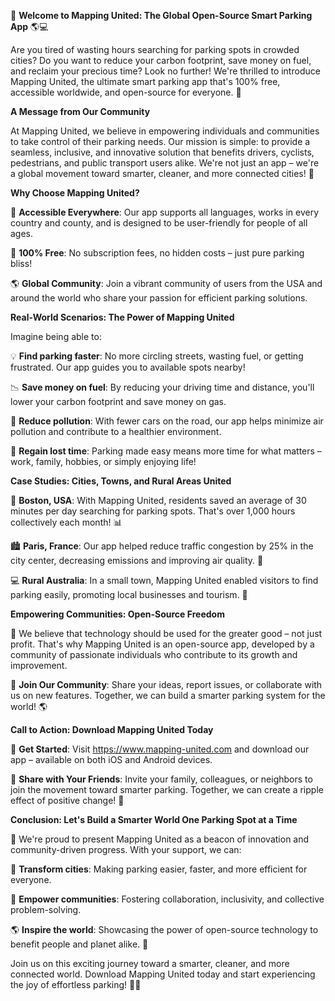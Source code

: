 🚀 **Welcome to Mapping United: The Global Open-Source Smart Parking App** 🌎💻

Are you tired of wasting hours searching for parking spots in crowded cities? Do you want to reduce your carbon footprint, save money on fuel, and reclaim your precious time? Look no further! We're thrilled to introduce Mapping United, the ultimate smart parking app that's 100% free, accessible worldwide, and open-source for everyone. 🌟

**A Message from Our Community**

At Mapping United, we believe in empowering individuals and communities to take control of their parking needs. Our mission is simple: to provide a seamless, inclusive, and innovative solution that benefits drivers, cyclists, pedestrians, and public transport users alike. We're not just an app – we're a global movement toward smarter, cleaner, and more connected cities! 🌆

**Why Choose Mapping United?**

🚗 **Accessible Everywhere**: Our app supports all languages, works in every country and county, and is designed to be user-friendly for people of all ages.

💸 **100% Free**: No subscription fees, no hidden costs – just pure parking bliss!

🌎 **Global Community**: Join a vibrant community of users from the USA and around the world who share your passion for efficient parking solutions.

**Real-World Scenarios: The Power of Mapping United**

Imagine being able to:

💡 **Find parking faster**: No more circling streets, wasting fuel, or getting frustrated. Our app guides you to available spots nearby!

📉 **Save money on fuel**: By reducing your driving time and distance, you'll lower your carbon footprint and save money on gas.

🌿 **Reduce pollution**: With fewer cars on the road, our app helps minimize air pollution and contribute to a healthier environment.

💪 **Regain lost time**: Parking made easy means more time for what matters – work, family, hobbies, or simply enjoying life!

**Case Studies: Cities, Towns, and Rural Areas United**

🌆 **Boston, USA**: With Mapping United, residents saved an average of 30 minutes per day searching for parking spots. That's over 1,000 hours collectively each month! 📊

🏙️ **Paris, France**: Our app helped reduce traffic congestion by 25% in the city center, decreasing emissions and improving air quality. 💚

💻 **Rural Australia**: In a small town, Mapping United enabled visitors to find parking easily, promoting local businesses and tourism. 🌳

**Empowering Communities: Open-Source Freedom**

🌟 We believe that technology should be used for the greater good – not just profit. That's why Mapping United is an open-source app, developed by a community of passionate individuals who contribute to its growth and improvement.

💬 **Join Our Community**: Share your ideas, report issues, or collaborate with us on new features. Together, we can build a smarter parking system for the world! 🌎

**Call to Action: Download Mapping United Today**

📱 **Get Started**: Visit https://www.mapping-united.com and download our app – available on both iOS and Android devices.

📢 **Share with Your Friends**: Invite your family, colleagues, or neighbors to join the movement toward smarter parking. Together, we can create a ripple effect of positive change! 🌊

**Conclusion: Let's Build a Smarter World One Parking Spot at a Time**

🚀 We're proud to present Mapping United as a beacon of innovation and community-driven progress. With your support, we can:

💪 **Transform cities**: Making parking easier, faster, and more efficient for everyone.

🌟 **Empower communities**: Fostering collaboration, inclusivity, and collective problem-solving.

🌎 **Inspire the world**: Showcasing the power of open-source technology to benefit people and planet alike. 🌈

Join us on this exciting journey toward a smarter, cleaner, and more connected world. Download Mapping United today and start experiencing the joy of effortless parking! 🚗💕